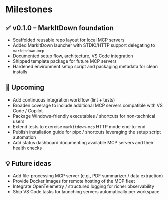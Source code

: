# Milestones

## ✅ v0.1.0 – MarkItDown foundation

- Scaffolded reusable repo layout for local MCP servers
- Added MarkItDown launcher with STDIO/HTTP support delegating to `markitdown-mcp`
- Documented setup flow, architecture, VS Code integration
- Shipped template package for future MCP servers
- Hardened environment setup script and packaging metadata for clean installs

## 🚧 Upcoming

- Add continuous integration workflow (lint + tests)
- Broaden coverage to include additional MCP servers compatible with VS Code / Copilot
- Package Windows-friendly executables / shortcuts for non-technical users
- Extend tests to exercise `markitdown-mcp` HTTP mode end-to-end
- Publish installation guide for pipx / shortcuts leveraging the setup script automation
- Add status dashboard documenting available MCP servers and their health checks

## 💡 Future ideas

- Add file-processing MCP server (e.g., PDF summarizer / data extraction)
- Provide Docker images for remote hosting of the MCP fleet
- Integrate OpenTelemetry / structured logging for richer observability
- Ship VS Code tasks for launching servers automatically per workspace
